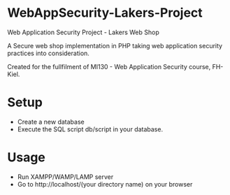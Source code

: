# WebAppSecurity-Lakers-Project
Web Application Security Project - Lakers Web Shop

A Secure web shop implementation in PHP taking web application security practices into consideration.

Created for the fullfilment of MI130 - Web Application Security course, FH-Kiel.

# Setup
- Create a new database
- Execute the SQL script db/script in your database.

# Usage
- Run XAMPP/WAMP/LAMP server
- Go to http://localhost/(your directory name) on your browser


